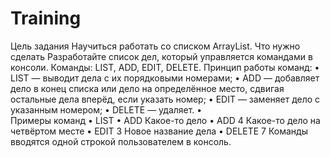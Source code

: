 # Training
Цель задания
Научиться работать со списком ArrayList.
 Что нужно сделать
Разработайте список дел, который управляется командами в консоли. Команды: LIST, ADD, EDIT, DELETE. 
Принцип работы команд:
•	LIST — выводит дела с их порядковыми номерами;
•	ADD — добавляет дело в конец списка или дело на определённое место, сдвигая остальные дела вперёд, если указать номер; 
•	EDIT — заменяет дело с указанным номером;
•	DELETE — удаляет.
•	
Примеры команд
•	LIST
•	ADD Какое-то дело
•	ADD 4 Какое-то дело на четвёртом месте
•	EDIT 3 Новое название дела
•	DELETE 7 
Команды вводятся одной строкой пользователем в консоль.
